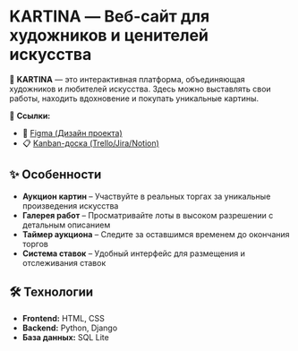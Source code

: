 # KARTINA — Веб-сайт для художников и ценителей искусства  

🎨 **KARTINA** — это интерактивная платформа, объединяющая художников и любителей искусства. Здесь можно выставлять свои работы, находить вдохновение и покупать уникальные картины.  

🔗 **Ссылки:**  
- 🎨 [Figma (Дизайн проекта)](https://www.figma.com/design/P83TFXqxChJFjs6whgQ5Pb/Untitled?node-id=0-1&t=YAvPowUtZ5Yg9iMs-1)
- 📋 [Kanban-доска (Trello/Jira/Notion)](https://miro.com/app/board/uXjVI0MA38g=/?share_link_id=994081605363)

## ✨ Особенности  
- **Аукцион картин** – Участвуйте в реальных торгах за уникальные произведения искусства  
- **Галерея работ** – Просматривайте лоты в высоком разрешении с детальным описанием  
- **Таймер аукциона** – Следите за оставшимся временем до окончания торгов  
- **Система ставок** – Удобный интерфейс для размещения и отслеживания ставок  

## 🛠 Технологии  
- **Frontend:** HTML, CSS  
- **Backend:** Python, Django
- **База данных:** SQL Lite 

